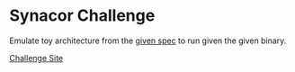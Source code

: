 # Synacor Challenge
Emulate toy architecture from the [given spec](https://github.com/bqia0/Synacor-challenge/blob/main/arch-spec) to run given the given binary.

[Challenge Site](https://challenge.synacor.com/)

